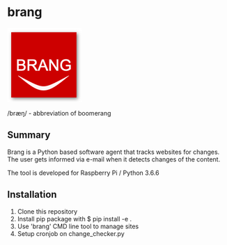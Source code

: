 # brang
![alt text](docs/images/brang2.png)

/bræŋ/ - abbreviation of boomerang

## Summary
Brang is a Python based software agent that tracks websites for changes.
The user gets informed via e-mail when it detects changes of the content. 

The tool is developed for Raspberry Pi / Python 3.6.6

## Installation
1. Clone this repository
2. Install pip package with $ pip install -e .
3. Use 'brang' CMD line tool to manage sites
4. Setup cronjob on change_checker.py
